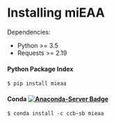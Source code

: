 # Installing miEAA

Dependencies:

* Python >= 3.5
* Requests >= 2.19

#### Python Package Index

```
$ pip install mieaa
```

#### Conda [![Anaconda-Server Badge](https://anaconda.org/conda-forge/skidl/badges/installer/conda.svg)](https://anaconda.org/ccb-sb/mieaa)

```
$ conda install -c ccb-sb mieaa
```
